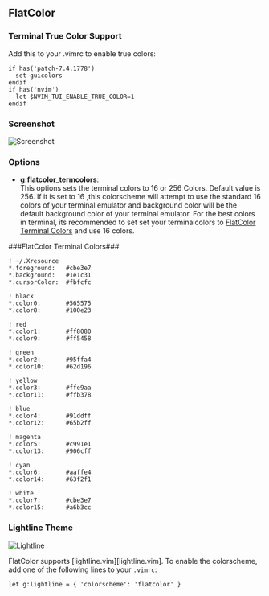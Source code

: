 ## FlatColor ##

### Terminal True Color Support ###
  Add this to your .vimrc to enable true colors:
```
if has('patch-7.4.1778')
  set guicolors
endif
if has('nvim')
  let $NVIM_TUI_ENABLE_TRUE_COLOR=1
endif
```

### Screenshot ###

![Screenshot](https://s12.postimg.org/cyiwvuxwd/flatcolor.png)

### Options ###
  * **g:flatcolor_termcolors**:  
    This options sets the terminal colors to 16 or 256 Colors. Default value is 256.
    If it is set to 16 ,this colorscheme will attempt to use the standard 16 colors of your terminal emulator and background color will be the default background color of your terminal emulator.
    For the best colors in terminal, its recommended to set set your terminalcolors to [FlatColor Terminal Colors](#flatcolor-terminal-colors) and use 16 colors.


###FlatColor Terminal Colors###
```
! ~/.Xresource
*.foreground:   #cbe3e7
*.background:   #1e1c31
*.cursorColor:  #fbfcfc

! black
*.color0:       #565575
*.color8:       #100e23

! red
*.color1:       #ff8080
*.color9:       #ff5458

! green
*.color2:       #95ffa4
*.color10:      #62d196

! yellow
*.color3:       #ffe9aa
*.color11:      #ffb378

! blue
*.color4:       #91ddff
*.color12:      #65b2ff

! magenta
*.color5:       #c991e1
*.color13:      #906cff

! cyan
*.color6:       #aaffe4
*.color14:      #63f2f1

! white
*.color7:       #cbe3e7
*.color15:      #a6b3cc
```

### Lightline Theme ###

![Lightline](http://s1.postimg.org/k6t3zssn3/lightline.png)

FlatColor supports [lightline.vim][lightline.vim]. To enable the colorscheme,
add one of the following lines to your `.vimrc`:

``` viml
let g:lightline = { 'colorscheme': 'flatcolor' }
```
